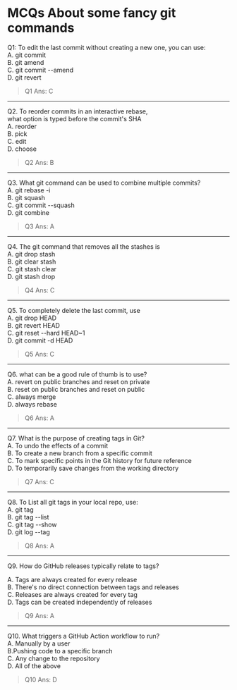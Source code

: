 # MCQs About some fancy git commands

Q1: To edit the last commit without creating a new one, you can use:  
    A. git commit  
    B. git amend  
    C. git commit --amend  
    D. git revert

> Q1 Ans: C

---

Q2. To reorder commits in an interactive rebase,  
    what option is typed before the commit's SHA  
    A. reorder  
    B. pick  
    C. edit  
    D. choose
> Q2 Ans: B

---

Q3. What git command can be used to combine multiple commits?  
    A. git rebase -i  
    B. git squash  
    C. git commit --squash  
    D. git combine  
> Q3 Ans: A

---

Q4. The git command that removes all the stashes is  
    A. git drop stash  
    B. git clear stash  
    C. git stash clear  
    D. git stash drop  
> Q4 Ans: C

---

Q5. To completely delete the last commit, use  
    A. git drop HEAD  
    B. git revert HEAD  
    C. git reset --hard HEAD~1    
    D. git commit -d HEAD  
> Q5 Ans: C

--- 

Q6. what can be a good rule of thumb is to use?  
    A. revert on public branches and reset on private  
    B. reset on public branches and reset on public  
    C. always merge  
    D. always rebase
> Q6 Ans: A

---

Q7. What is the purpose of creating tags in Git?  
    A. To undo the effects of a commit  
    B. To create a new branch from a specific commit  
    C. To mark specific points in the Git history for future reference   
    D. To temporarily save changes from the working directory  
> Q7 Ans: C

---

Q8. To List all git tags in your local repo, use:  
    A. git tag  
    B. git tag --list  
    C. git tag --show  
    D. git log --tag  
> Q8 Ans: A
---

Q9. How do GitHub releases typically relate to tags?

A. Tags are always created for every release  
B. There's no direct connection between tags and releases   
C. Releases are always created for every tag  
D. Tags can be created independently of releases   
> Q9 Ans: A

--- 

Q10. What triggers a GitHub Action workflow to run?  
A. Manually by a user  
B.Pushing code to a specific branch  
C. Any change to the repository  
D. All of the above 
> Q10 Ans: D
